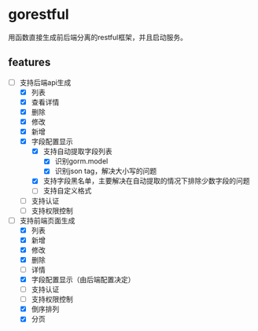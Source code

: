 # gorestful

用函数直接生成前后端分离的restful框架，并且启动服务。

## features
- [ ] 支持后端api生成
  - [x] 列表
  - [x] 查看详情
  - [x] 删除
  - [x] 修改
  - [x] 新增
  - [x] 字段配置显示
    - [x] 支持自动提取字段列表
      - [x] 识别gorm.model
      - [x] 识别json tag，解决大小写的问题
    - [x] 支持字段黑名单，主要解决在自动提取的情况下排除少数字段的问题
    - [ ] 支持自定义格式
  - [ ] 支持认证
  - [ ] 支持权限控制
- [ ] 支持前端页面生成
  - [x] 列表
  - [x] 新增
  - [x] 修改
  - [x] 删除
  - [ ] 详情
  - [x] 字段配置显示（由后端配置决定）
  - [ ] 支持认证
  - [ ] 支持权限控制
  - [x] 倒序排列
  - [x] 分页